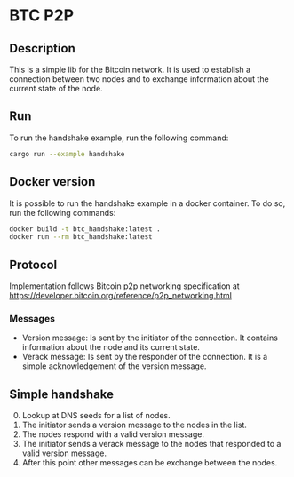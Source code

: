 # BTC P2P

## Description
This is a simple lib for the Bitcoin network. It is used to establish a connection between two nodes and to exchange information about the current state of the node.

## Run
To run the handshake example, run the following command:

```bash
cargo run --example handshake
```

## Docker version
It is possible to run the handshake example in a docker container. To do so, run the following commands:

```bash
docker build -t btc_handshake:latest .
docker run --rm btc_handshake:latest
```

## Protocol
Implementation follows Bitcoin p2p networking specification at https://developer.bitcoin.org/reference/p2p_networking.html

### Messages
- Version message: Is sent by the initiator of the connection. It contains information about the node and its current state.
- Verack message: Is sent by the responder of the connection. It is a simple acknowledgement of the version message.

## Simple handshake

0. Lookup at DNS seeds for a list of nodes.
1. The initiator sends a version message to the nodes in the list.
2. The nodes respond with a valid version message.
3. The initiator sends a verack message to the nodes that responded to a valid version message.
4. After this point other messages can be exchange between the nodes.